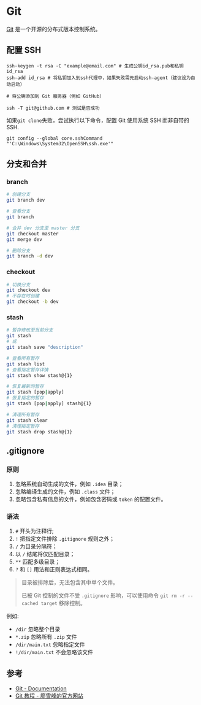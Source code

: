 # Git

[Git](https://git-scm.com/) 是一个开源的分布式版本控制系统。

## 配置 SSH

```shell
ssh-keygen -t rsa -C "example@email.com" # 生成公钥id_rsa.pub和私钥id_rsa
ssh-add id_rsa # 将私钥加入到ssh代理中，如果失败需先启动ssh-agent（建议设为自动启动）

# 将公钥添加到 Git 服务器（例如 GitHub）

ssh -T git@github.com # 测试是否成功
```

如果`git clone`失败，尝试执行以下命令，配置 Git 使用系统 SSH 而非自带的 SSH.

```shell
git config --global core.sshCommand "'C:\Windows\System32\OpenSSH\ssh.exe'"
```

## 分支和合并

### branch

```sh
# 创建分支
git branch dev

# 查看分支
git branch

# 合并 dev 分支至 master 分支
git checkout master
git merge dev

# 删除分支
git branch -d dev
```

### checkout

```sh
# 切换分支
git checkout dev
# 不存在时创建
git checkout -b dev
```

### stash

```sh
# 暂存修改至当前分支
git stash
# 或
git stash save "description"

# 查看所有暂存
git stash list
# 查看指定暂存详情
git stash show stash@{1}

# 恢复最新的暂存
git stash [pop|apply]
# 恢复指定的暂存
git stash [pop|apply] stash@{1}

# 清理所有暂存
git stash clear
# 清理指定暂存
git stash drop stash@{1}
```

## .gitignore

### 原则

1. 忽略系统自动生成的文件，例如 `.idea` 目录；
2. 忽略编译生成的文件，例如 `.class` 文件；
3. 忽略包含私有信息的文件，例如包含密码或 `token` 的配置文件。

### 语法

1. `#` 开头为注释行;
2. `!` 把指定文件排除 `.gitignore` 规则之外；
3. `/` 为目录分隔符；
4. 以 `/` 结尾将仅匹配目录；
5. `**` 匹配多级目录；
6. `?` 和 `[]` 用法和正则表达式相同。

> 目录被排除后，无法包含其中单个文件。
>
> 已被 Git 控制的文件不受 `.gitignore` 影响，可以使用命令 `git rm -r --cached target` 移除控制。

例如:

- `/dir` 忽略整个目录
- `*.zip` 忽略所有 `.zip` 文件
- `/dir/main.txt` 忽略指定文件
- `!/dir/main.txt` 不会忽略该文件

## 参考

- [Git - Documentation](https://git-scm.com/doc)
- [Git 教程 - 廖雪峰的官方网站](https://www.liaoxuefeng.com/wiki/896043488029600)
